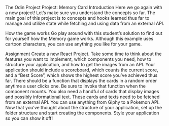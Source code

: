 The Odin Project
Project: Memory Card 
Introduction
Here we go again with a new project! Let’s make sure you understand the concepts so far. The main goal of this project is to concepts and hooks learned thus far to manage and utilize state while fetching and using data from an external API.

How the game works
Go play around with this student’s solution to find out for yourself how the Memory game works. Although this example uses cartoon characters, you can use anything you like for your game.

Assignment
Create a new React Project.
Take some time to think about the features you want to implement, which components you need, how to structure your application, and how to get the images from an API. Your application should include a scoreboard, which counts the current score, and a “Best Score”, which shows the highest score you’ve achieved thus far. There should be a function that displays the cards in a random order anytime a user clicks one. Be sure to invoke that function when the component mounts.
You also need a handful of cards that display images and possibly informational text. These cards and texts need to be fetched from an external API. You can use anything from Giphy to a Pokemon API.
Now that you’ve thought about the structure of your application, set up the folder structure and start creating the components.
Style your application so you can show it off!
